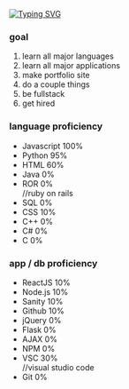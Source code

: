 

<!DOCTYPE html>
 <html>
  <div id="cool effect">
   <body><a href="https://git.io/typing-svg"><img src="https://readme-typing-svg.demolab.com?font=Izayoi+Monospaced&size=25&duration=3650&pause=1000&color=F71AE3&center=falsee&width=435&height=35&lines=Wasssssssssssssssssssuppp!!" alt="Typing SVG" /></a>    </body>
  </div>
  <div id="Want to be / do"> 
   <body>
    <h3>goal</h3>
    <ol>
     <li>learn all major languages</li>
     <li>learn all major applications</li>
     <li>make portfolio site</li>
     <li>do a couple things</li>
     <li>be fullstack</li>
     <li>get hired</li>
    </ol>
   </body>
  </div>
  <div id="language proficiency"
   <body>
    <h3>language proficiency</h3>
    <ul>
     <li>Javascript 100%</li>
     <li>Python 95%</li>
     <li>HTML 60%</li>
     <li>Java 0%</li>
     <li>ROR 0%</li> //ruby on rails
     <li>SQL 0%</li>
     <li>CSS 10%</li>
     <li>C++ 0%</li>
     <li>C# 0%</li>
     <li>C 0%</li>
    </ul>
   </body> 
  </div>
  <div id="app proficiency">
   <body>
    <h3>app / db proficiency</h3>
    <ul>
     <li>ReactJS 10%</li>
     <li>Node.js 10%</li>
     <li>Sanity 10%</li>
     <li>Github 10%</li>
     <li>jQuery 0%</li>
     <li>Flask 0%</li>
     <li>AJAX 0%</li>
     <li>NPM 0%</li>
     <li>VSC 30%</li> //visual studio code
     <li>Git 0%</li>
    </ul>
   </body>
  </div>
 </html>
